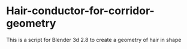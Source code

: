 # Hair-conductor-for-corridor-geometry
This is a script for Blender 3d 2.8 to create a geometry of hair in shape
